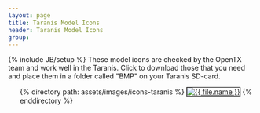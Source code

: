 ```yaml
---
layout: page
title: Taranis Model Icons 
header: Taranis Model Icons
group:
---
```

{% include JB/setup %}
These model icons are checked by the OpenTX team and work well in the Taranis. Click to download those that you need and place them in a folder called "BMP" on your Taranis SD-card.

<ul>
{% directory path: assets/images/icons-taranis %}  
<a href="{{ file.url }}" download="{{ file.name }}" title="{{ file.name }}"><img src="{{ file.url }}" alt="{{ file.name }}" style="border:1px solid black" /></a> 
{% enddirectory %}
</ul>
